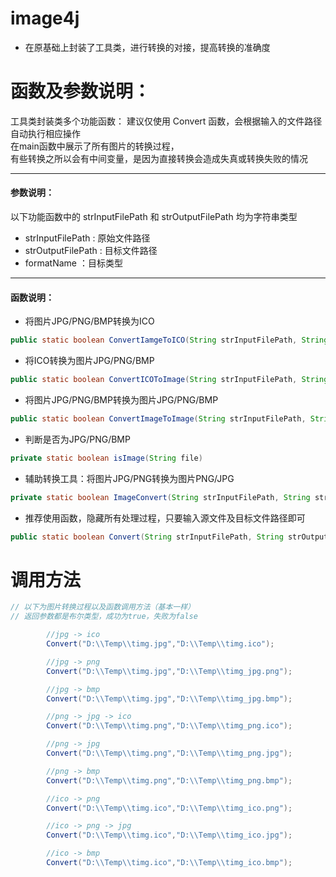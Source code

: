 # image4j
- 在原基础上封装了工具类，进行转换的对接，提高转换的准确度

# 函数及参数说明：
工具类封装类多个功能函数：
建议仅使用 Convert 函数，会根据输入的文件路径自动执行相应操作<br>
在main函数中展示了所有图片的转换过程，<br>
有些转换之所以会有中间变量，是因为直接转换会造成失真或转换失败的情况<br>

---

#### 参数说明：
  以下功能函数中的 strInputFilePath 和 strOutputFilePath 均为字符串类型
  - strInputFilePath  : 原始文件路径
  - strOutputFilePath : 目标文件路径
  - formatName ：目标类型

---

#### 函数说明：

* 将图片JPG/PNG/BMP转换为ICO
``` java
public static boolean ConvertIamgeToICO(String strInputFilePath, String strOutputFilePath) 
```
* 将ICO转换为图片JPG/PNG/BMP
``` java
public static boolean ConvertICOToImage(String strInputFilePath, String strOutputFilePath) 
```
* 将图片JPG/PNG/BMP转换为图片JPG/PNG/BMP
``` java
public static boolean ConvertImageToImage(String strInputFilePath, String strOutputFilePath)  
```
* 判断是否为JPG/PNG/BMP
``` java
private static boolean isImage(String file) 
```
* 辅助转换工具：将图片JPG/PNG转换为图片PNG/JPG
``` java
private static boolean ImageConvert(String strInputFilePath, String strOutputFilePath,String formatName)  
````
* 推荐使用函数，隐藏所有处理过程，只要输入源文件及目标文件路径即可
``` java
public static boolean Convert(String strInputFilePath, String strOutputFilePath) 
```

# 调用方法
``` java
// 以下为图片转换过程以及函数调用方法（基本一样）
// 返回参数都是布尔类型，成功为true，失败为false

        //jpg -> ico
        Convert("D:\\Temp\\timg.jpg","D:\\Temp\\timg.ico");

        //jpg -> png
        Convert("D:\\Temp\\timg.jpg","D:\\Temp\\timg_jpg.png");

        //jpg -> bmp
        Convert("D:\\Temp\\timg.jpg","D:\\Temp\\timg_jpg.bmp");

        //png -> jpg -> ico
        Convert("D:\\Temp\\timg.png","D:\\Temp\\timg_png.ico");

        //png -> jpg
        Convert("D:\\Temp\\timg.png","D:\\Temp\\timg_png.jpg");

        //png -> bmp
        Convert("D:\\Temp\\timg.png","D:\\Temp\\timg_png.bmp");

        //ico -> png
        Convert("D:\\Temp\\timg.ico","D:\\Temp\\timg_ico.png");

        //ico -> png -> jpg
        Convert("D:\\Temp\\timg.ico","D:\\Temp\\timg_ico.jpg");

        //ico -> bmp
        Convert("D:\\Temp\\timg.ico","D:\\Temp\\timg_ico.bmp");
```
